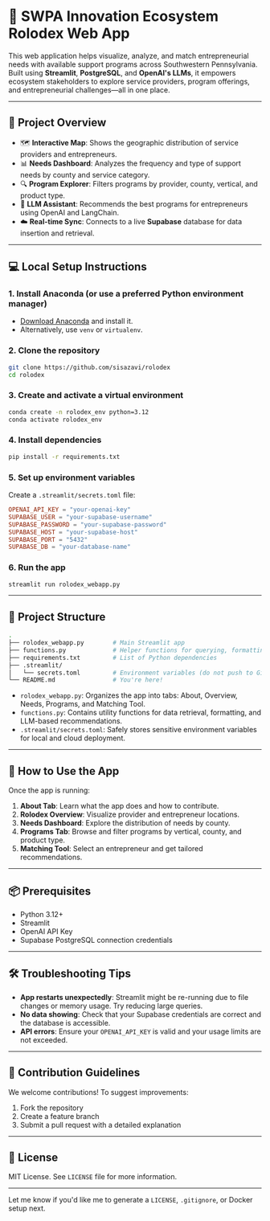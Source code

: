 
# 🌱 SWPA Innovation Ecosystem Rolodex Web App

This web application helps visualize, analyze, and match entrepreneurial needs with available support programs across Southwestern Pennsylvania. Built using **Streamlit**, **PostgreSQL**, and **OpenAI's LLMs**, it empowers ecosystem stakeholders to explore service providers, program offerings, and entrepreneurial challenges—all in one place.

---

## 📌 Project Overview

* 🗺 **Interactive Map**: Shows the geographic distribution of service providers and entrepreneurs.
* 📊 **Needs Dashboard**: Analyzes the frequency and type of support needs by county and service category.
* 🔍 **Program Explorer**: Filters programs by provider, county, vertical, and product type.
* 🤖 **LLM Assistant**: Recommends the best programs for entrepreneurs using OpenAI and LangChain.
* ☁️ **Real-time Sync**: Connects to a live **Supabase** database for data insertion and retrieval.

---

## 💻 Local Setup Instructions

### 1. Install Anaconda (or use a preferred Python environment manager)

* [Download Anaconda](https://www.anaconda.com/products/distribution) and install it.
* Alternatively, use `venv` or `virtualenv`.

### 2. Clone the repository

```bash
git clone https://github.com/sisazavi/rolodex
cd rolodex
```

### 3. Create and activate a virtual environment

```bash
conda create -n rolodex_env python=3.12
conda activate rolodex_env
```

### 4. Install dependencies

```bash
pip install -r requirements.txt
```

### 5. Set up environment variables

Create a `.streamlit/secrets.toml` file:

```toml
OPENAI_API_KEY = "your-openai-key"
SUPABASE_USER = "your-supabase-username"
SUPABASE_PASSWORD = "your-supabase-password"
SUPABASE_HOST = "your-supabase-host"
SUPABASE_PORT = "5432"
SUPABASE_DB = "your-database-name"
```

### 6. Run the app

```bash
streamlit run rolodex_webapp.py
```

---

## 📁 Project Structure

```bash
.
├── rolodex_webapp.py        # Main Streamlit app
├── functions.py             # Helper functions for querying, formatting, and matching
├── requirements.txt         # List of Python dependencies
├── .streamlit/
│   └── secrets.toml         # Environment variables (do not push to GitHub)
└── README.md                # You're here!
```

* `rolodex_webapp.py`: Organizes the app into tabs: About, Overview, Needs, Programs, and Matching Tool.
* `functions.py`: Contains utility functions for data retrieval, formatting, and LLM-based recommendations.
* `.streamlit/secrets.toml`: Safely stores sensitive environment variables for local and cloud deployment.

---

## 🚀 How to Use the App

Once the app is running:

1. **About Tab**: Learn what the app does and how to contribute.
2. **Rolodex Overview**: Visualize provider and entrepreneur locations.
3. **Needs Dashboard**: Explore the distribution of needs by county.
4. **Programs Tab**: Browse and filter programs by vertical, county, and product type.
5. **Matching Tool**: Select an entrepreneur and get tailored recommendations.

---

## 📦 Prerequisites

* Python 3.12+
* Streamlit
* OpenAI API Key
* Supabase PostgreSQL connection credentials

---

## 🛠 Troubleshooting Tips

* **App restarts unexpectedly**: Streamlit might be re-running due to file changes or memory usage. Try reducing large queries.
* **No data showing**: Check that your Supabase credentials are correct and the database is accessible.
* **API errors**: Ensure your `OPENAI_API_KEY` is valid and your usage limits are not exceeded.

---

## 🤝 Contribution Guidelines

We welcome contributions! To suggest improvements:

1. Fork the repository
2. Create a feature branch
3. Submit a pull request with a detailed explanation

---

## 📄 License

MIT License. See `LICENSE` file for more information.

---

Let me know if you'd like me to generate a `LICENSE`, `.gitignore`, or Docker setup next.
